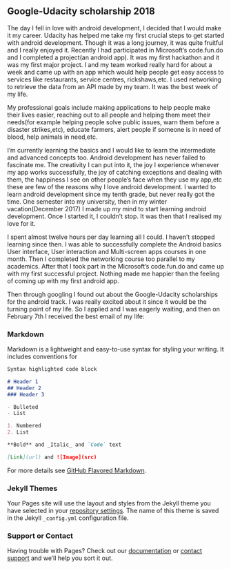 ## Google-Udacity scholarship 2018

The day I fell in love with android development, I decided that I would make it my career. Udacity has helped me take my first crucial steps to get started with android development. Though it was a long journey, it was quite fruitful and I really enjoyed it. Recently I had participated in Microsoft’s code.fun.do and I completed a project(an android app). It was my first hackathon and it was my first major project. I and my team worked really hard for about a week and came up with an app which would help people get easy access to services like restaurants, service centres, rickshaws,etc. I used networking to retrieve the data from an API made by my team. It was the best week of my life.

My professional goals include making applications to help people make their lives easier, reaching out to all people and helping them meet their needs(for example helping people solve public issues, warn them before a disaster strikes,etc), educate farmers, alert people if someone is in need of blood, help animals in need,etc.

I’m currently learning the basics and I would like to learn the intermediate and advanced concepts too. Android development has never failed to fascinate me. The creativity I can put into it, the joy I experience whenever my app works successfully, the joy of catching exceptions and dealing with them, the happiness I see on other people’s face when they use my app,etc these are few of the reasons why I love android development. I wanted to learn android development since my tenth grade, but never really got the time. One semester into my university, then in my winter vacation(December 2017) I made up my mind to start learning android development. Once I started it, I couldn’t stop. It was then that I realised my love for it.

I spent almost twelve hours per day learning all I could. I haven’t stopped learning since then. I was able to successfully complete the Android basics User interface, User interaction and Multi-screen apps courses in one month. Then I completed the networking course too parallel to my academics. After that I took part in the Microsoft’s code.fun.do and came up with my first successful project. Nothing made me happier than the feeling of coming up with my first android app.

Then through googling I found out about the Google-Udacity scholarships for the android track. I was really excited about it since it would be the turning point of my life. So I applied and I was eagerly waiting, and then on February 7th I received the best email of my life:

### Markdown

Markdown is a lightweight and easy-to-use syntax for styling your writing. It includes conventions for

```markdown
Syntax highlighted code block

# Header 1
## Header 2
### Header 3

- Bulleted
- List

1. Numbered
2. List

**Bold** and _Italic_ and `Code` text

[Link](url) and ![Image](src)
```

For more details see [GitHub Flavored Markdown](https://guides.github.com/features/mastering-markdown/).

### Jekyll Themes

Your Pages site will use the layout and styles from the Jekyll theme you have selected in your [repository settings](https://github.com/lifeLessCoder/lifeLessCoder.github.io/settings). The name of this theme is saved in the Jekyll `_config.yml` configuration file.

### Support or Contact

Having trouble with Pages? Check out our [documentation](https://help.github.com/categories/github-pages-basics/) or [contact support](https://github.com/contact) and we’ll help you sort it out.
